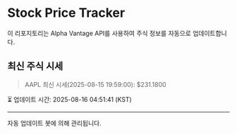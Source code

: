 
# Stock Price Tracker

이 리포지토리는 Alpha Vantage API를 사용하여 주식 정보를 자동으로 업데이트합니다.

## 최신 주식 시세
> AAPL 최신 시세(2025-08-15 19:59:00): $231.1800

⏳ 업데이트 시간: 2025-08-16 04:51:41 (KST)

---
자동 업데이트 봇에 의해 관리됩니다.
